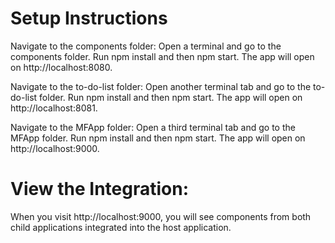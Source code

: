 # Setup Instructions

Navigate to the components folder:
Open a terminal and go to the components folder.
Run npm install and then npm start.
The app will open on http://localhost:8080.

Navigate to the to-do-list folder:
Open another terminal tab and go to the to-do-list folder.
Run npm install and then npm start.
The app will open on http://localhost:8081.

Navigate to the MFApp folder:
Open a third terminal tab and go to the MFApp folder.
Run npm install and then npm start.
The app will open on http://localhost:9000.

# View the Integration:

When you visit http://localhost:9000, you will see components from both child applications integrated into the host application.
